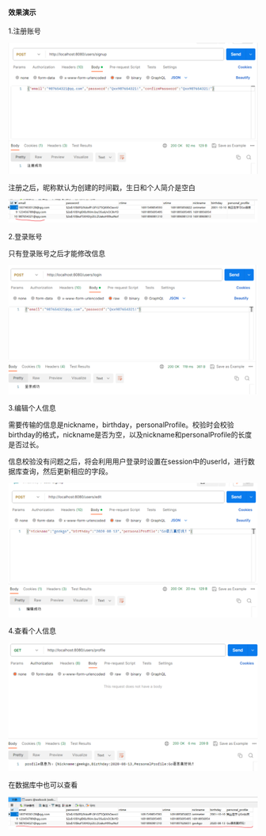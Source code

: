 #### 效果演示

1.注册账号

![image-20230813112317247](https://github.com/qxx-yimi/go_learn/blob/main/images_md/image-20230813112317247.png)

注册之后，昵称默认为创建的时间戳，生日和个人简介是空白

![image-20230813112428475](https://github.com/qxx-yimi/go_learn/blob/main/images_md/image-20230813112428475.png)

2.登录账号

只有登录账号之后才能修改信息

![image-20230813113149888](https://github.com/qxx-yimi/go_learn/blob/main/images_md/image-20230813113149888.png)

3.编辑个人信息

需要传输的信息是nickname，birthday，personalProfile。校验时会校验birthday的格式，nickname是否为空，以及nickname和personalProfile的长度是否过长。

信息校验没有问题之后，将会利用用户登录时设置在session中的userId，进行数据库查询，然后更新相应的字段。

![image-20230813113406081](https://github.com/qxx-yimi/go_learn/blob/main/images_md/image-20230813113406081.png)

4.查看个人信息

![image-20230813113433487](https://github.com/qxx-yimi/go_learn/blob/main/images_md/image-20230813113433487.png)

在数据库中也可以查看

![image-20230813113529464](https://github.com/qxx-yimi/go_learn/blob/main/images_md/image-20230813113529464.png)
